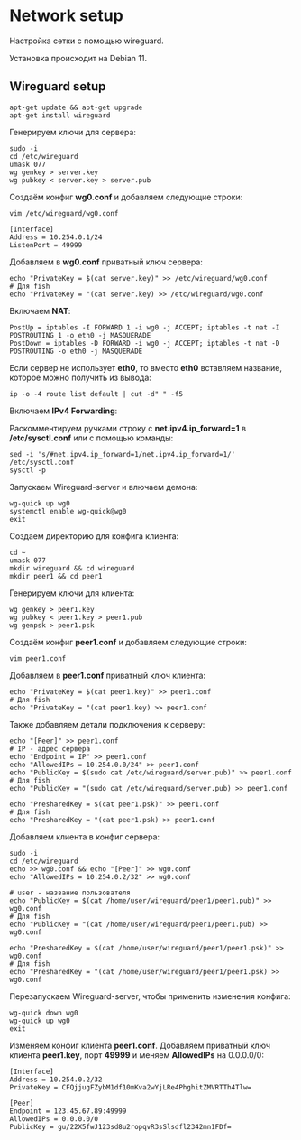 # Network setup



Настройка сетки с помощью wireguard.



Установка происходит на Debian 11.

## Wireguard setup

```
apt-get update && apt-get upgrade
apt-get install wireguard
```

Генерируем ключи для сервера:

```
sudo -i
cd /etc/wireguard
umask 077
wg genkey > server.key
wg pubkey < server.key > server.pub
```

Создаём конфиг **wg0.conf** и добавляем следующие строки:

```
vim /etc/wireguard/wg0.conf
```

```
[Interface]
Address = 10.254.0.1/24
ListenPort = 49999
```

Добавляем в **wg0.conf** приватный ключ сервера:

```
echo "PrivateKey = $(cat server.key)" >> /etc/wireguard/wg0.conf
# Для fish
echo "PrivateKey = "(cat server.key) >> /etc/wireguard/wg0.conf
```

Включаем **NAT**:

```
PostUp = iptables -I FORWARD 1 -i wg0 -j ACCEPT; iptables -t nat -I POSTROUTING 1 -o eth0 -j MASQUERADE
PostDown = iptables -D FORWARD -i wg0 -j ACCEPT; iptables -t nat -D POSTROUTING -o eth0 -j MASQUERADE
```

Если сервер не использует **eth0**, то вместо **eth0** вставляем название, которое можно получить из вывода:

```
ip -o -4 route list default | cut -d" " -f5
```

Включаем **IPv4 Forwarding**:

Раскомментируем ручками строку с **net.ipv4.ip_forward=1** в **/etc/sysctl.conf** или с помощью команды:

```
sed -i 's/#net.ipv4.ip_forward=1/net.ipv4.ip_forward=1/' /etc/sysctl.conf
sysctl -p
```

Запускаем Wireguard-server и влючаем демона:

```
wg-quick up wg0
systemctl enable wg-quick@wg0
exit
```

Создаем директорию для конфига клиента:

```
cd ~
umask 077
mkdir wireguard && cd wireguard
mkdir peer1 && cd peer1
```

Генерируем ключи для клиента:

```
wg genkey > peer1.key
wg pubkey < peer1.key > peer1.pub
wg genpsk > peer1.psk
```

Создаём конфиг **peer1.conf** и добавляем следующие строки:

```
vim peer1.conf
```

Добавляем в **peer1.conf** приватный ключ клиента:

```
echo "PrivateKey = $(cat peer1.key)" >> peer1.conf
# Для fish
echo "PrivateKey = "(cat peer1.key) >> peer1.conf
```

Также добавляем детали подключения к серверу:

```
echo "[Peer]" >> peer1.conf
# IP - адрес сервера  
echo "Endpoint = IP" >> peer1.conf
echo "AllowedIPs = 10.254.0.0/24" >> peer1.conf
echo "PublicKey = $(sudo cat /etc/wireguard/server.pub)" >> peer1.conf
# Для fish
echo "PublicKey = "(sudo cat /etc/wireguard/server.pub) >> peer1.conf

echo "PresharedKey = $(cat peer1.psk)" >> peer1.conf
# Для fish
echo "PresharedKey = "(cat peer1.psk) >> peer1.conf
```

Добавляем клиента в конфиг сервера:

```
sudo -i
cd /etc/wireguard
echo >> wg0.conf && echo "[Peer]" >> wg0.conf
echo "AllowedIPs = 10.254.0.2/32" >> wg0.conf

# user - название пользователя
echo "PublicKey = $(cat /home/user/wireguard/peer1/peer1.pub)" >> wg0.conf
# Для fish
echo "PublicKey = "(cat /home/user/wireguard/peer1/peer1.pub) >> wg0.conf

echo "PresharedKey = $(cat /home/user/wireguard/peer1/peer1.psk)" >> wg0.conf
# Для fish
echo "PresharedKey = "(cat /home/user/wireguard/peer1/peer1.psk) >> wg0.conf
```

Перезапускаем Wireguard-server, чтобы применить изменения конфига:

```
wg-quick down wg0
wg-quick up wg0
exit
```

Изменяем конфиг клиента **peer1.conf**. Добавляем приватный ключ клиента **peer1.key**, порт **49999** и меняем **AllowedIPs** на 0.0.0.0/0:

```
[Interface]
Address = 10.254.0.2/32
PrivateKey = CFQjjugFZybM1df10mKva2wYjLRe4PhghitZMVRTTh4Tlw=

[Peer]
Endpoint = 123.45.67.89:49999
AllowedIPs = 0.0.0.0/0
PublicKey = gu/22X5fwJ123sd8u2ropqvR3sSlsdfl2342mn1FDf=
```






